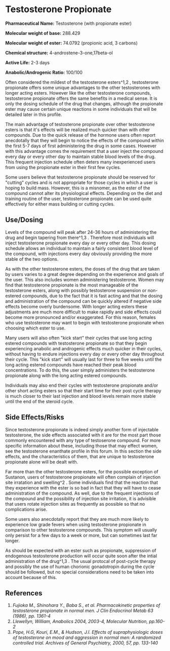 # Testosterone Propionate

**Pharmaceutical Name:** Testosterone (with propionate ester)

**Molecular weight of base:** 288.429 

**Molecular weight of ester:** 74.0792 (propionic acid, 3 carbons) 

**Chemical structure:** 4-androstene-3-one,17beta-ol 

**Active Life:** 2-3 days

**Anabolic/Androgenic Ratio:** 100/100

Often considered the mildest of the testosterone esters^1,2 , testosterone propionate offers some unique advantages to the other testosterones with longer acting esters. However like the other testosterone compounds, testosterone propionate offers the same benefits in a medical sense. It is only the dosing schedule of the drug that changes, although the propionate ester may cause certain unique reactions in some individuals that will be detailed later in this profile. 

The main advantage of testosterone propionate over other testosterone esters is that it's effects will be realized much quicker than with other compounds. Due to the quick release of the hormone users often report anecdotally that they will begin to notice the effects of the compound within the first 5-7 days of first administering the drug in some cases. However with this advantage comes the requirement that a user inject the compound every day or every other day to maintain stable blood levels of the drug. This frequent injection schedule often deters many inexperienced users from using the propionate ester in their first few cycles.

Some users believe that testosterone propionate should be reserved for "cutting" cycles and is not appropriate for those cycles in which a user is hoping to build mass. However, this is a misnomer, as the ester of the compound cannot alter its physiological effects. Depending on the diet and training routine of the user, testosterone propionate can be used quite effectively for either mass building or cutting cycles. 

## Use/Dosing

Levels of the compound will peak after 24-36 hours of administering the drug and begin tapering from there^1,3 . Therefore most individuals will inject testosterone propionate every day or every other day. This dosing schedule allows an individual to maintain a fairly consistent blood level of the compound, with injections every day obviously providing the more stable of the two options. 

As with the other testosterone esters, the doses of the drug that are taken by users varies to a great degree depending on the experience and goals of the user. This also includes women administering testosterone. Women may find that testosterone propionate is the most manageable of the testosterone esters, along with possibly testosterone suspension or non-estered compounds, due to the fact that it is fast acting and that the dosing and administration of the compound can be quickly altered if negative side effects become overly burdensome. With longer acting esters these adjustments are much more difficult to make rapidly and side effects could become more pronounced and/or exaggerated. For this reason, females who use testosterone may want to begin with testosterone propionate when choosing which ester to use.

Many users will also often "kick start" their cycles that use long acting estered compounds with testosterone propionate so that they begin experiencing anabolic and androgenic effects much quicker in their cycles, without having to endure injections every day or every other day throughout their cycle. This "kick start" will usually last for three to five weeks until the long acting estered compounds have reached their peak blood concentrations. To do this, the user simply administers the testosterone propionate along with the long acting estered compounds. 

Individuals may also end their cycles with testosterone propionate and/or other short acting esters so that their start time for their post cycle therapy is much closer to their last injection and blood levels remain more stable until the end of the steroid cycle.

## Side Effects/Risks

Since testosterone propionate is indeed simply another form of injectable testosterone, the side effects associated with it are for the most part those commonly encountered with any type of testoserone compound. For more specific information about these, including those that may effect women, see the testosterone enanthate profile in this forum. In this section the side effects, and the characteristics of them, that are unique to testosterone propionate alone will be dealt with.

Far more than the other testosterone esters, for the possible exception of Sustanon, users of testosterone propionate will often complain of injection site irratation and swelling^2 . Some individuals find that the reaction that they experience with the ester is so bad in fact that they will have to cease administration of the compound. As well, due to the frequent injections of the compound and the possibility of injection site irritation, it is advisible that users rotate injection sites as frequently as possible so that no complications arise.

Some users also anecdotally report that they are much more likely to experience low grade fevers when using testosterone propionate in comparison to other testosterone compounds. This symptom will usually only persist for a few days to a week or more, but can sometimes last far longer. 

As should be expected with an ester such as propionate, suppression of endogenous testosterone production will occur quite soon after the intial administration of the drug^1,3 . The usual protocal of post-cycle therapy and possibly the use of human chorionic gonadotropin during the cycle should be followed, but no special considerations need to be taken into account because of this. 

## References

1. *Fujioka M., Shinohara Y., Baba S., et al. Pharmacokinetic properties of testosterone propionate in normal men. J Clin Endocrinol Metab 63 (1986), pp. 1361-4*
2. *Llewellyn, William, Anabolics 2004, 2003-4, Molecular Nutrition, pp.160-2*
3. *Pope, H.G, Kouri, E.M., &amp; Hudson, J.I. Effects of supraphysiologic doses of testosterone on mood and aggression in normal men: A randomized controlled trial. Archives of General Psychiatry, 2000, 57, pp. 133-140*